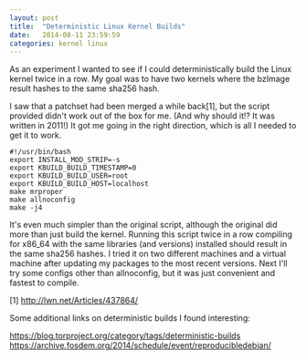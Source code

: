 ```yaml
---
layout: post
title:  "Deterministic Linux Kernel Builds"
date:   2014-08-11 23:59:59
categories: kernel linux
---
```


As an experiment I wanted to see if I could deterministically build the Linux
kernel twice in a row.  My goal was to have two kernels where the bzImage result
hashes to the same sha256 hash.

I saw that a patchset had been merged a while back[1], but the script provided
didn't work out of the box for me.  (And why should it!? It was written in 2011!)
It got me going in the right direction, which is all I needed to get it to work.


    #!/usr/bin/bash
    export INSTALL_MOD_STRIP=-s
    export KBUILD_BUILD_TIMESTAMP=0
    export KBUILD_BUILD_USER=root
    export KBUILD_BUILD_HOST=localhost
    make mrproper
    make allnoconfig
    make -j4

It's even much simpler than the original script, although the original did more
than just build the kernel.  Running this script twice in a row compiling for
x86\_64 with the same libraries (and versions) installed should result in the
same sha256 hashes.  I tried it on two different machines and a virtual machine
after updating my packages to the most recent versions.  Next I'll try some
configs other than allnoconfig, but it was just convenient and fastest to
compile.

[1] http://lwn.net/Articles/437864/

Some additional links on deterministic builds I found interesting:

https://blog.torproject.org/category/tags/deterministic-builds
https://archive.fosdem.org/2014/schedule/event/reproducibledebian/
